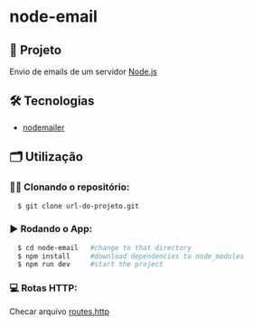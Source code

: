 # node-email

## 🚀 Projeto
Envio de emails de um servidor [Node.js](https://nodejs.org/pt)

## 🛠️ Tecnologias
- [nodemailer](https://www.npmjs.com/package/nodemailer)

## 🗂️ Utilização

### 🐑🐑 Clonando o repositório:

```bash
  $ git clone url-do-projeto.git
```

### ▶️ Rodando o App:
```bash
  $ cd node-email   #change to that directory
  $ npm install     #download dependencies to node_modules
  $ npm run dev     #start the project
```

### 💻 Rotas HTTP:
Checar arquivo [routes.http](https://github.com/Alessandro1918/node-email/blob/main/routes.http)
